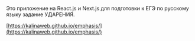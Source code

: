 Это приложение на React.js и Next.js для подготовки к ЕГЭ по русскому языку задание УДАРЕНИЯ.

[https://kalinaweb.github.io/emphasis/](https://kalinaweb.github.io/emphasis/)
